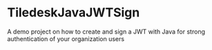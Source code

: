 # TiledeskJavaJWTSign
A demo project on how to create and sign a JWT with Java for strong authentication of your organization users 
